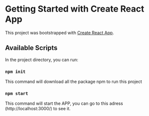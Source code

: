 # Getting Started with Create React App

This project was bootstrapped with [Create React App](https://github.com/facebook/create-react-app).

## Available Scripts

In the project directory, you can run:

### `npm init`
This command will download all the package npm to run this project
### `npm start`

This command will start the APP, you can go to this adress (http://localhost:3000/) to see it.
